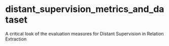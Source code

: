 # distant_supervision_metrics_and_dataset
A critical look of the evaluation measures for Distant Supervision in Relation Extraction
